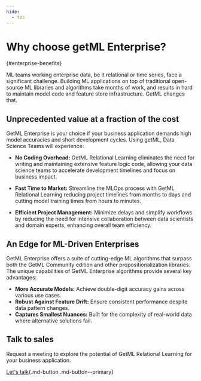 ```yaml
---
hide:
  - toc
---
```


# **Why choose getML Enterprise?**
[](){#enterprise-benefits}

ML teams working enterprise data, be it relational or time series, face a significant challenge. Building ML applications on top of traditional open-source ML libraries and algorithms take months of work, and results in hard to maintain model code and feature store infrastructure. GetML changes that.


## **Unprecedented value at a fraction of the cost**

GetML Enterprise is your choice if your business application demands high model accuracies and short development cycles. Using getML, Data Science Teams will experience:

- **No Coding Overhead:** GetML Relational Learning eliminates the need for writing and maintaining extensive feature logic code, allowing your data science teams to accelerate development timelines and focus on business impact.

- **Fast Time to Market:** Streamline the MLOps process with GetML Relational Learning reducing project timelines from months to days and cutting model training times from hours to minutes.

- **Efficient Project Management:** Minimize delays and simplify workflows by reducing the need for intensive collaboration between data scientists and domain experts, enhancing overall team efficiency.


## **An Edge for ML-Driven Enterprises**

GetML Enterprise offers a suite of cutting-edge ML algorithms that surpass both the GetML Community edition and other propositionalization libraries. The unique capabilities of GetML Enterprise algorithms provide several key advantages:

- **More Accurate Models:** Achieve double-digit accuracy gains across various use cases.
- **Robust Against Feature Drift:** Ensure consistent performance despite data pattern changes.
- **Captures Smallest Nuances:** Built for the complexity of real-world data where alternative solutions fail.


## **Talk to sales**

Request a meeting to explore the potential of GetML Relational Learning for your business application.

[Let's talk](../contact/message-us.md){.md-button .md-button--primary}
